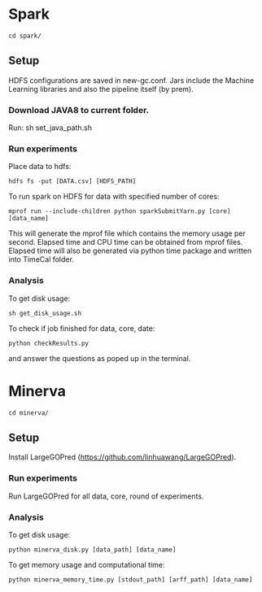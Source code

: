 # Spark

	cd spark/

## Setup
HDFS configurations are saved in new-gc.conf. Jars include the Machine Learning libraries and also the pipeline itself (by prem).  
### Download JAVA8 to current folder.
Run:
	sh set_java_path.sh

### Run experiments
Place data to hdfs:

	hdfs fs -put [DATA.csv] [HDFS_PATH]
	
To run spark on HDFS for data with specified number of cores:

	mprof run --include-children python sparkSubmitYarn.py [core] [data_name] 

This will generate the mprof file which contains the memory usage per second. Elapsed time and CPU time can be obtained from mprof files.
Elapsed time will also be generated via python time package and written into TimeCal folder. 

### Analysis
To get disk usage:
	
	sh get_disk_usage.sh

To check if job finished for data, core, date:

	python checkResults.py

and answer the questions as poped up in the terminal.


# Minerva

	cd minerva/

## Setup
Install LargeGOPred (https://github.com/linhuawang/LargeGOPred).

### Run experiments
Run LargeGOPred for all data, core, round of experiments.

### Analysis
To get disk usage:

	python minerva_disk.py [data_path] [data_name]

To get memory usage and computational time:
	
	python minerva_memory_time.py [stdout_path] [arff_path] [data_name]


